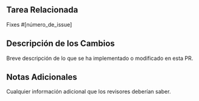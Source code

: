 ## Tarea Relacionada

Fixes #[número_de_issue]

## Descripción de los Cambios

Breve descripción de lo que se ha implementado o modificado en esta PR.

## Notas Adicionales

Cualquier información adicional que los revisores deberían saber.